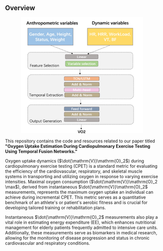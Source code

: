 ## Overview

<div style="text-align: center;">
    <img src="overview.jpg" alt="Overview" width="400"/>
</div>

This repository contains the code and resources related to our paper titled **"Oxygen Uptake Estimation During Cardiopulmonary Exercise Testing Using Temporal Fusion Networks."** 

Oxygen uptake dynamics ($\dot{\mathrm{V}}\mathrm{O}_2$) during cardiopulmonary exercise testing (CPET) is a standard metric for evaluating the efficiency of the cardiovascular, respiratory, and skeletal muscle systems in transporting and utilizing oxygen in response to varying exercise intensities. Maximal oxygen consumption ($\dot{\mathrm{V}}\mathrm{O}_2 \max$), derived from instantaneous $\dot{\mathrm{V}}\mathrm{O}_2$ measurements, represents the maximum oxygen uptake an individual can achieve during incremental CPET. This metric serves as a quantitative benchmark of an athlete's or patient's aerobic fitness and is crucial for developing tailored training or rehabilitation plans.

Instantaneous $\dot{\mathrm{V}}\mathrm{O}_2$ measurements also play a vital role in estimating energy expenditure (EE), which enhances nutritional management for elderly patients frequently admitted to intensive care units. Additionally, these measurements serve as biomarkers in medical research, allowing for the monitoring of disease progression and status in chronic cardiovascular and respiratory conditions.
